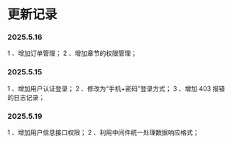 # 更新记录

### 2025.5.16
1 、增加订单管理；
2 、增加章节的权限管理；

### 2025.5.15
1 、增加用户认证登录；
2 、修改为“手机+密码”登录方式；
3 、增加 403 报错的日志记录；

### 2025.5.19
1 、增加用户信息接口权限；
2 、利用中间件统一处理数据响应格式；